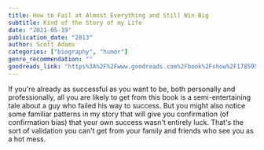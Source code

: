 ```yaml
---
title: How to Fail at Almost Everything and Still Win Big
subtitle: Kind of the Story of my Life
date: "2021-05-19"
publication_date: "2013"
author: Scott Adams
categories: ["biography", "humor"]
genre_recommendation: ""
goodreads_link: "https%3A%2F%2Fwww.goodreads.com%2Fbook%2Fshow%2F17859574-how-to-fail-at-almost-everything-and-still-win-big"
---
```


If you&#39;re already as successful as you want to be, both personally and professionally, all you are likely to get from this book is a semi-entertaining tale about a guy who failed his way to success. But you might also notice some familiar patterns in my story that will give you confirmation (of confirmation bias) that your own success wasn&#39;t entirely luck. That&#39;s the sort of validation you can&#39;t get from your family and friends who see you as a hot mess.
